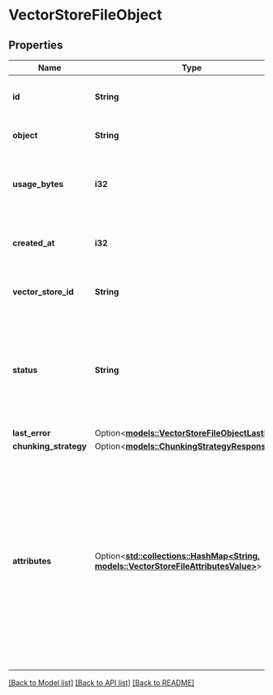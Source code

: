 # VectorStoreFileObject

## Properties

Name | Type | Description | Notes
------------ | ------------- | ------------- | -------------
**id** | **String** | The identifier, which can be referenced in API endpoints. | 
**object** | **String** | The object type, which is always `vector_store.file`. | 
**usage_bytes** | **i32** | The total vector store usage in bytes. Note that this may be different from the original file size. | 
**created_at** | **i32** | The Unix timestamp (in seconds) for when the vector store file was created. | 
**vector_store_id** | **String** | The ID of the [vector store](https://platform.openai.com/docs/api-reference/vector-stores/object) that the [File](https://platform.openai.com/docs/api-reference/files) is attached to. | 
**status** | **String** | The status of the vector store file, which can be either `in_progress`, `completed`, `cancelled`, or `failed`. The status `completed` indicates that the vector store file is ready for use. | 
**last_error** | Option<[**models::VectorStoreFileObjectLastError**](VectorStoreFileObject_last_error.md)> |  | 
**chunking_strategy** | Option<[**models::ChunkingStrategyResponse**](ChunkingStrategyResponse.md)> |  | [optional]
**attributes** | Option<[**std::collections::HashMap<String, models::VectorStoreFileAttributesValue>**](VectorStoreFileAttributes_value.md)> | Set of 16 key-value pairs that can be attached to an object. This can be useful for storing additional information about the object in a structured format, and querying for objects via API or the dashboard. Keys are strings with a maximum length of 64 characters. Values are strings with a maximum length of 512 characters, booleans, or numbers.  | [optional]

[[Back to Model list]](../README.md#documentation-for-models) [[Back to API list]](../README.md#documentation-for-api-endpoints) [[Back to README]](../README.md)


